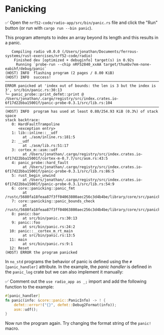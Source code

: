 # Panicking

✅ Open the `nrf52-code/radio-app/src/bin/panic.rs` file and click the "Run" button (or run with `cargo run --bin panic`).

This program attempts to index an array beyond its length and this results in a panic.

```console
   Compiling radio v0.0.0 (/Users/jonathan/Documents/ferrous-systems/rust-exercises/nrf52-code/radio)
    Finished dev [optimized + debuginfo] target(s) in 0.92s
     Running `probe-run --chip nRF52840_xxAA target/thumbv7em-none-eabihf/debug/panic`
(HOST) INFO  flashing program (2 pages / 8.00 KiB)
(HOST) INFO  success!
────────────────────────────────────────────────────────────────────────────────
ERROR panicked at 'index out of bounds: the len is 3 but the index is 3', src/bin/panic.rs:30:13
└─ panic_probe::print_defmt::print @ /Users/jonathan/.cargo/registry/src/index.crates.io-6f17d22bba15001f/panic-probe-0.3.1/src/lib.rs:104
────────────────────────────────────────────────────────────────────────────────
(HOST) INFO  program has used at least 0.80/254.93 KiB (0.3%) of stack space
stack backtrace:
   0: HardFaultTrampoline
      <exception entry>
   1: lib::inline::__udf
        at ./asm/inline.rs:181:5
   2: __udf
        at ./asm/lib.rs:51:17
   3: cortex_m::asm::udf
        at /Users/jonathan/.cargo/registry/src/index.crates.io-6f17d22bba15001f/cortex-m-0.7.7/src/asm.rs:43:5
   4: panic_probe::hard_fault
        at /Users/jonathan/.cargo/registry/src/index.crates.io-6f17d22bba15001f/panic-probe-0.3.1/src/lib.rs:86:5
   5: rust_begin_unwind
        at /Users/jonathan/.cargo/registry/src/index.crates.io-6f17d22bba15001f/panic-probe-0.3.1/src/lib.rs:54:9
   6: core::panicking::panic_fmt
        at /rustc/5680fa18feaa87f3ff04063800aec256c3d4b4be/library/core/src/panicking.rs:67:14
   7: core::panicking::panic_bounds_check
        at /rustc/5680fa18feaa87f3ff04063800aec256c3d4b4be/library/core/src/panicking.rs:162:5
   8: panic::bar
        at src/bin/panic.rs:30:13
   9: panic::foo
        at src/bin/panic.rs:24:2
  10: panic::__cortex_m_rt_main
        at src/bin/panic.rs:13:5
  11: main
        at src/bin/panic.rs:9:1
  12: Reset
(HOST) ERROR the program panicked
```

In `no_std` programs the behavior of panic is defined using the `#[panic_handler]` attribute. In the example, the *panic handler* is defined in the `panic_log` crate but we can also implement it manually:

✅ Comment out the `use radio_app as _;` import and add the following function to the example:

```rust ignore
#[panic_handler]
fn panic(info: &core::panic::PanicInfo) -> ! {
    defmt::error!("{}", defmt::Debug2Format(info));
    asm::udf();
}
```

Now run the program again. Try changing the format string of the `panic!` macro.
